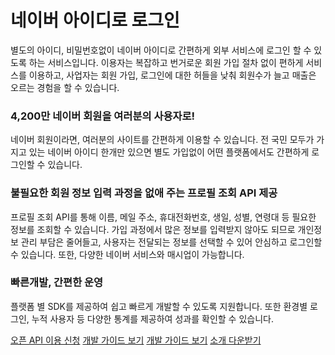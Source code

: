 # 네이버 아이디로 로그인

<html lang="ko">
<head>
    <title>NAVER Developers - 네이버 아이디로 로그인 소개</title>
    <link rel="stylesheet" type="text/css" href="./css/loginguide.css">
    <script type="text/javascript" src="./js/polyfill.js"></script>
</head>
<body>
<div class="con">
    <div class="h_page_area">
        <div class="side_menu"></div>
    </div>
    <p class="p_desc">
        별도의 아이디, 비밀번호없이 네이버 아이디로 간편하게 외부 서비스에 로그인 할 수 있도록 하는 서비스입니다.
        이용자는 복잡하고 번거로운 회원 가입 절차 없이 편하게 서비스를 이용하고,
        사업자는 회원 가입, 로그인에 대한 허들을 낮춰 회원수가 늘고 매출은 오르는 경험을 할 수 있습니다.
    </p>
    <div class="naveridlogin_intro">
        <div class="naveridlogin_intro_section1">
            <h3 class="h_sub">4,200만 네이버 회원을 여러분의 사용자로!</h3>
            <p class="p_desc">
                네이버 회원이라면, 여러분의 사이트를 간편하게 이용할 수 있습니다. 전 국민 모두가 가지고 있는 네이버 아이디 한개만 있으면 별도 가입없이 어떤 플랫폼에서도 간편하게 로그인할 수 있습니다.
            </p>
        </div>
        <div class="naveridlogin_intro_section2">
            <h3 class="h_sub">불필요한 회원 정보 입력 과정을 없애 주는 프로필 조회 API 제공</h3>
            <p class="p_desc">
                프로필 조회 API를 통해 이름, 메일 주소, 휴대전화번호, 생일, 성별, 연령대 등 필요한 정보를 조회할 수 있습니다.
                가입 과정에서 많은 정보를 입력받지 않아도 되므로 개인정보 관리 부담은 줄어들고,
                사용자는 전달되는 정보를 선택할 수 있어 안심하고 로그인할 수 있습니다.
                또한, 다양한 네이버 서비스와 매시업이 가능합니다.
            </p>
        </div>
        <div class="naveridlogin_intro_section3">
            <h3 class="h_sub">빠른개발, 간편한 운영</h3>
            <p class="p_desc">
                플랫폼 별 SDK를 제공하여 쉽고 빠르게 개발할 수 있도록 지원합니다. 또한 환경별 로그인, 누적 사용자 등 다양한 통계를 제공하여 성과를 확인할 수 있습니다.
            </p>
        </div>
    </div>
    <div class="buttons buttons_center">
        <a class="btn_b_hi" href="/apps/#/register?api=nvlogin">오픈 API 이용 신청</a>
        <a id="btnLoginGuide" class="btn_b_hi cursor btn_m_hide" href="/docs/login/devguide/devguide.md#네이버아이디로그인-개발가이드">개발 가이드 보기</a>
        <a class="btn_b_hi cursor btn_m_view" href="/docs/login/devguide/devguide.md#네이버아이디로그인-개발가이드">개발 가이드 보기</a>
        <a href="./downloads/naverlogin_docu_ver3.pdf" target="_blank" class="btn_b2 cursor">소개 다운받기</button></a>
    </div>
    <div id="loginGuide">
        <div id="dimmed" style="display:none"></div>
        <div id="guide_wrap" style="display:none">
            <div id="container">
                <a class="close_button sprite"><span class="blind">Close</span></a>
                <div id="nir_intro" class="nir_contents intro" style="display: block;">
                    <div class="intro_welcome sprite"><span class="blind">환영합니다</span></div>
                    <div class="intro_title sprite"><h1 class="blind">네아로의 올바른 적용방법을 알아볼까요?</h1></div>
                    <p class="intro_desc sprite"><span class="blind">네이버 아이디로 로그인을 통해 신규 회원을 늘리고, 기존 회원은 간편하게 로그인하게 하려면 <strong>제대로 적용하는 것이 중요합니다!</strong> 이에 올바른 적용방법을 여러분의 애플리케이션 환경에 맞게 알려드립니다.</span></p>
                    <div class="intro_artwork sprite"><span class="blind">'네이버 아이디로 로그인' 이미지</span></div>
                    <p class="nir_info">입력하신 정보는 서비스 안내를 위해서만 사용되며 별도로 보관되지 않습니다.</p>
                    <div class="intro_footer">
                        <a class="nir_button active sprite"><span class="blind">시작하기</span></a>
                    </div>
                </div>
                <div id="nir_question" class="nir_contents nir_question" style="display: none;">
                    <a href="javascript:void(0);" class="back_button sprite"><span class="blind">뒤로 가기</span></a>
                    <div class="question_context">
                        <div class="nir_navigation sprite">
                            <div class="step step1 sprite"><a href="javascript:void(0);"><span class="blind">스텝1</span></a></div>
                            <div class="step step2 sprite"><a href="javascript:void(0);"><span class="blind">스텝2</span></a></div>
                            <div class="step step3 sprite"><a href="javascript:void(0);"><span class="blind">스텝3</span></a></div>
                            <div class="step step4 sprite"><a href="javascript:void(0);"><span class="blind">스텝4</span></a></div>
                        </div>
                        <div class="question_title sprite_question"><h2 class="blind"></h2></div>
                        <div class="question_examples">
                            <form id="nir_answerForm">
                                <div class="question_example example1">
                                    <input type="radio" id="q_a1" name="nir_question" value="1">
                                    <label for="q_a1" class="question_artwork answer1 sprite_question">
                                        <span class="check sprite"><span class="blind">체크</span></span>
                                        <strong class="blind"></strong>
                                        <span class="blind"></span>
                                    </label>
                                </div><div class="question_example example2">
                                <input type="radio" id="q_a2" name="nir_question" value="2">
                                <label for="q_a2" class="question_artwork answer2 sprite_question">
                                    <span class="check sprite"><span class="blind">체크</span></span>
							<span class="subchecks">
								<a href="javascript:void(0);" class="subcheck1 sprite_question"></a>
								<a href="javascript:void(0);" class="subcheck2 sprite_question"></a>
								<a href="javascript:void(0);" class="subcheck3 sprite_question"></a>
								<a href="javascript:void(0);" class="subcheck4 sprite_question"></a>
								<a href="javascript:void(0);" class="subcheck5 sprite_question"></a>
								<a href="javascript:void(0);" class="subcheck6 sprite_question"></a>
								<a href="javascript:void(0);" class="subcheck7 sprite_question"></a>
								<a href="javascript:void(0);" class="subcheck8 sprite_question"></a>
								<a href="javascript:void(0);" class="subcheck9 sprite_question"></a>
								<a href="javascript:void(0);" class="subcheck10 sprite_question"></a>
							</span>
                                    <strong class="blind"></strong>
                                    <span class="blind"></span>
                                </label>
                            </div><div class="question_example example3">
                                <input type="radio" id="q_a3" name="nir_question" value="3">
                                <label for="q_a3" class="question_artwork answer3 sprite_question">
                                    <span class="check sprite"><span class="blind">체크</span></span>
                                    <strong class="blind"></strong>
                                    <span class="blind"></span>
                                </label>
                            </div>
                            </form>
                        </div>
                    </div>
                    <div class="question_footer">
                        <a href="javascript:void(0);" class="nir_button sprite"><span class="blind">확인</span></a>
                    </div>
                </div>
                <div id="nir_answer" class="nir_contents nir_answer" style="display: none;">
                    <a href="javascript:void(0);" class="back_button sprite"><span class="blind">뒤로 가기</span></a>
                    <div class="answer_context">
                        <div class="nir_navigation sprite">
                            <div class="step step1 sprite"><a href="javascript:void(0);"><span class="blind">스텝1</span></a></div>
                            <div class="step step2 sprite"><a href="javascript:void(0);"><span class="blind">스텝2</span></a></div>
                            <div class="step step3 sprite"><a href="javascript:void(0);"><span class="blind">스텝3</span></a></div>
                            <div class="step step4 sprite"><a href="javascript:void(0);"><span class="blind">스텝4</span></a></div>
                        </div>
                        <div class="answer_wrap">
                            <a href="javascript:void(0);" class="case_button sprite"><span class="blind">잘못 적용한 사례 보기</span></a>
                            <div class="answer_title sprite_answer"><h2 class="blind"></h2></div>
                            <p class="answer_desc sprite_answer"><span class="blind"></span></p>
                            <div class="answer_artwork sprite_answer"><span class="blind">답변 이미지</span></div>
                            <a href="javascript:void(0);" class="nir_button active sprite"><span class="blind">다음단계</span></a>
                            <div id="answer_case" class="case_wrap">
                                <a href="javascript:void(0);" class="case_close_button sprite"><span class="blind">닫기</span></a>
                                <div class="case_type sprite_answer"><span class="blind">잘못 적용한 사례</span></div>
                                <div class="case_title sprite_answer"><span class="blind"></span></div>
                                <p class="case_desc sprite_answer"><span class="blind"></span></p>
                                <div class="case_artwork sprite_answer"></div>
                                <p class="case_info">* 웹사이트 방문자의 97%는 로그인 페이지에서 ID/PW를 입력하는데 집중하느라 페이지 디자인의 변화를 알아차리지 못함<br>&lt; S. E. Schechter, R. Dhamija, A. Ozment, and 1. Fischer, "The emperor's new security indicators," in SP 'OJ: Proceedings of the 200J IEEE Symposium on Security and Privacy. Washington, DC, USA: IEEE Computer Society, 2007, pp.51-65. &gt;</p>
                            </div>
                        </div>
                    </div>
                </div>
                <div id="nir_appliances" class="nir_contents nir_appliances" style="display: none;">
                    <div class="nir_navigation sprite">
                        <div class="step step1 sprite"><a href="javascript:void(0);"><span class="blind">스텝1</span></a></div>
                        <div class="step step2 sprite"><a href="javascript:void(0);"><span class="blind">스텝2</span></a></div>
                        <div class="step step3 sprite"><a href="javascript:void(0);"><span class="blind">스텝3</span></a></div>
                        <div class="step step4 sprite"><a href="javascript:void(0);"><span class="blind">스텝4</span></a></div>
                    </div>
                    <div class="appliance_title sprite"><span class="blind">네아로를 효과적으로 적용한 사례를 소개합니다.<br> 가입과 로그인이 얼마나 편해졌는지, 직접 확인해보세요!</span></div>
                    <div class="appliance_context">
                        <a href="http://www.galleria.co.kr" target="_blank" class="appliance appliance1 sprite"><span class="blind">쇼핑 갤러리아</span></a>
                        <a href="http://www.happycampus.com/" target="_blank" class="appliance appliance2 sprite"><span class="blind">교육 해피캠퍼스</span></a>
                        <a href="http://www.toptoon.com/" target="_blank" class="appliance appliance3 sprite"><span class="blind">웹툰 탑툰</span></a>
                        <a href="http://www.webtour.com/" target="_blank" class="appliance appliance4 sprite"><span class="blind">여행 웹투어</span></a>
                        <a href="http://www.yesform.com/" target="_blank" class="appliance appliance5 sprite"><span class="blind">비지니스 예스폼</span></a>
                        <a href="https://rememberapp.co.kr/" target="_blank" class="appliance appliance6 sprite"><span class="blind">스타트업 리멤버</span></a>
                    </div>
                    <p class="nir_info">그밖에 더욱 자세한 내용은 <a href="/products/login/userguide" class="link">적용 가이드라인</a>에서 확인하실 수 있습니다.</p>
                    <div class="appliance_footer">
                        <a class="nir_button hover sprite" href="/docs/login/overview"><span class="blind">완료</span></a>
                    </div>
                </div>
            </div>
        </div>
    </div>
</div>
<script type="text/javascript">
    function onReactLoad() {
    }
</script>
</body>
</html>
